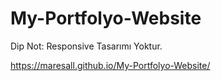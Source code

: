 # My-Portfolyo-Website
Dip Not: Responsive Tasarımı Yoktur.

https://maresall.github.io/My-Portfolyo-Website/
